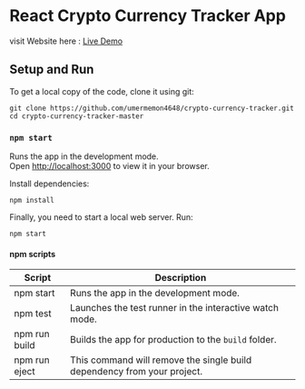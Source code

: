 # React Crypto Currency Tracker App
visit Website here : <a href="https://cryptocity-reactapp.netlify.app/" target="_blank">Live Demo</a>
## Setup and Run

To get a local copy of the code, clone it using git:


```
git clone https://github.com/umermemon4648/crypto-currency-tracker.git
cd crypto-currency-tracker-master
```
### `npm start`

Runs the app in the development mode.\
Open [http://localhost:3000](http://localhost:3000) to view it in your browser.




Install dependencies:

```
npm install
```

Finally, you need to start a local web server. Run:

```
npm start
```

#### npm scripts

| Script        | Description                                                             |
| ------------- | ----------------------------------------------------------------------- |
| npm start     | Runs the app in the development mode.                                   |
| npm test      | Launches the test runner in the interactive watch mode.                 |
| npm run build | Builds the app for production to the `build` folder.                    |
| npm run eject | This command will remove the single build dependency from your project. |


